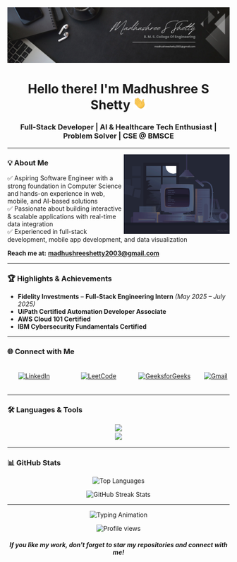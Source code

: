 <img src="https://github.com/Madhushree-S-Shetty-3/Madhushree-S-Shetty-3/blob/main/cover.png" alt="cover image">

<h1 align="center">Hello there! I'm Madhushree S Shetty
  <img src="https://raw.githubusercontent.com/ABSphreak/ABSphreak/master/gifs/Hi.gif" width="30">
</h1>
<h3 align="center">Full-Stack Developer | AI & Healthcare Tech Enthusiast | Problem Solver | CSE @ BMSCE</h3>

---

<p align="left">
  
  <img align="right" src="https://github.com/Madhushree-S-Shetty-3/Madhushree-S-Shetty-3/blob/main/8b35fef55fba1a201c9c7a11d3ec3d64.gif" width="240">
  <h3>💡 About Me </h3>
  ✅ Aspiring Software Engineer with a strong foundation in Computer Science and hands-on experience in web, mobile, and AI-based solutions <br/>
  ✅ Passionate about building interactive & scalable applications with real-time data integration <br/> 
  ✅ Experienced in full-stack development, mobile app development, and data visualization  <br/>
</p>


 **Reach me at:** **madhushreeshetty2003@gmail.com**  

---

### 🏆 Highlights & Achievements  
- **Fidelity Investments** – **Full-Stack Engineering Intern** *(May 2025 – July 2025)*  
- **UiPath Certified Automation Developer Associate**  
- **AWS Cloud 101 Certified**  
- **IBM Cybersecurity Fundamentals Certified**  

---

### 🌐 Connect with Me  
<div align="center"  style="display: flex; justify-content: space-around; align-items: center;">
  <a href="https://linkedin.com/in/madhushreesshetty" target="blank">
    <img src="https://skillicons.dev/icons?i=linkedin" alt="LinkedIn" style="margin:20px;" /> 
  </a>&nbsp &nbsp
  <a href="https://leetcode.com/u/madhushree_shetty/" target="blank">
    <img src="https://raw.githubusercontent.com/rahuldkjain/github-profile-readme-generator/master/src/images/icons/Social/leet-code.svg" alt="LeetCode" height="50" width="50" style="margin:20px;" /> 
  </a>&nbsp &nbsp
  <a href="https://www.geeksforgeeks.org/user/madhushreesax7s/" target="blank">
    <img src="https://raw.githubusercontent.com/rahuldkjain/github-profile-readme-generator/master/src/images/icons/Social/geeks-for-geeks.svg" alt="GeeksforGeeks" height="70" width="70" /> 
  </a>&nbsp &nbsp
  <a href="mailto:madhushreeshetty2003@gmail.com" target="_blank">
    <img src="https://skillicons.dev/icons?i=gmail" alt="Gmail" />
  </a>
</div>

---

### 🛠️ Languages & Tools
<div align="center">
  <img src="https://skillicons.dev/icons?i=angular,flutter,dart,spring,postgresql,mongodb,nodejs" />
  <br/>
  <img src="https://skillicons.dev/icons?i=java,c,cpp,git,firebase,figma"/>
</div>

---

### 📊 GitHub Stats
<p align="center">
<img src="https://github-readme-stats.vercel.app/api/top-langs?username=madhushree-s-shetty-3&show_icons=true&locale=en&layout=compact" alt="Top Languages" />
</p>
<p align="center">
<img src="https://github-readme-streak-stats.herokuapp.com/?user=madhushree-s-shetty-3" alt="GitHub Streak Stats" />
</p>

---

<p align="center">
  <img src="https://readme-typing-svg.herokuapp.com?font=Fira+Code&size=22&pause=1000&color=00C9FF&width=435&lines=Code+and+Curiosity+keep+me+going!;Always+learning+new+things!;Building+cool+stuff+with+AI+%26+Web" alt="Typing Animation" />
</p>

<p align="center">
  <img src="https://komarev.com/ghpvc/?username=Madhushree-S-Shetty-3&color=blue" alt="Profile views"/>
</p>

<h5 align="center"> If you like my work, don't forget to star my repositories and connect with me!</h5>
